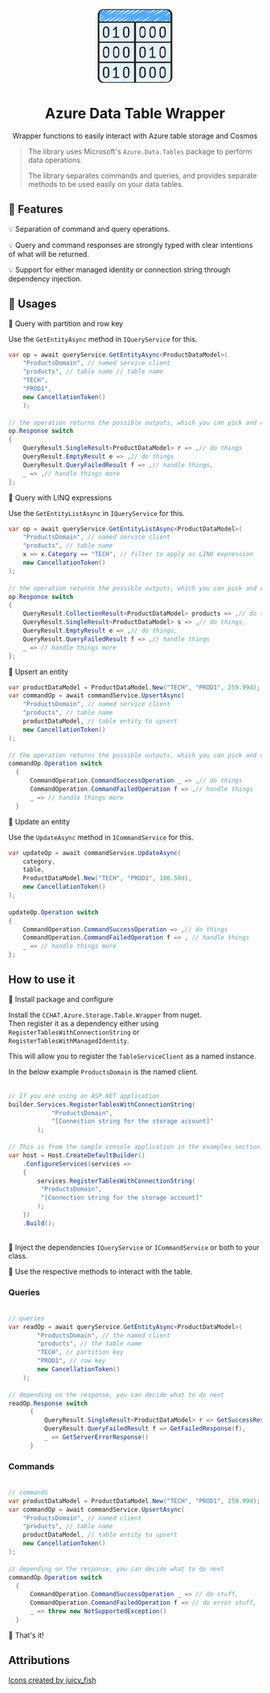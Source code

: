 ﻿<!-- markdownlint-disable MD033 MD041 -->
<div align="center">

<img src="data-table.png" alt="TypedSpark.NET" width="150px"/>

# Azure Data Table Wrapper

Wrapper functions to easily interact with Azure table storage and Cosmos

</div>

> The library uses Microsoft's `Azure.Data.Tables` package to perform data operations.</p>
> The library separates commands and queries, and provides separate methods to be used easily on your data tables.

## :tada: Features

:bulb: Separation of command and query operations.

:bulb: Query and command responses are strongly typed with clear intentions of what will be returned.

:bulb: Support for either managed identity or connection string through dependency injection.

## :tada: Usages

:high_brightness: Query with partition and row key

Use the `GetEntityAsync` method in `IQueryService` for this.
```csharp
var op = await queryService.GetEntityAsync<ProductDataModel>(
    "ProductsDomain", // named service client
    "products", // table name // table name
    "TECH",
    "PROD1",
    new CancellationToken()
    );

// the operation returns the possible outputs, which you can pick and choose to operate on.
op.Response switch
{
    QueryResult.SingleResult<ProductDataModel> r => ,// do things
    QueryResult.EmptyResult e => ,// do things        
    QueryResult.QueryFailedResult f => ,// handle things,
    _ => ,// handle things more
};
```

:high_brightness: Query with LINQ expressions

Use the `GetEntityListAsync` in `IQueryService` for this.

```csharp
var op = await queryService.GetEntityListAsync<ProductDataModel>(
    "ProductsDomain", // named service client
    "products", // table name
    x => x.Category == "TECH", // filter to apply as LINQ expression
    new CancellationToken()
);

// the operation returns the possible outputs, which you can pick and choose to operate on.
op.Response switch
{
    QueryResult.CollectionResult<ProductDataModel> products => ,// do things,
    QueryResult.SingleResult<ProductDataModel> s => ,// do things,
    QueryResult.EmptyResult e => ,// do things,             
    QueryResult.QueryFailedResult f => ,// handle things
    _ => // handle things more
};
```

:high_brightness: Upsert an entity

```csharp
var productDataModel = ProductDataModel.New("TECH", "PROD1", 259.99d);
var commandOp = await commandService.UpsertAsync(
    "ProductsDomain", // named service client
    "products", // table name
    productDataModel, // table entity to upsert
    new CancellationToken()
);

// the operation returns the possible outputs, which you can pick and choose to operate on.
commandOp.Operation switch
  {
      CommandOperation.CommandSuccessOperation _ => ,// do things
      CommandOperation.CommandFailedOperation f => ,// handle things
      _ => // handle things more
  }
```

:high_brightness: Update an entity

Use the `UpdateAsync` method in `ICommandService` for this.

```csharp
var updateOp = await commandService.UpdateAsync(
    category,
    table,
    ProductDataModel.New("TECH", "PROD1", 100.50d),
    new CancellationToken()
);

updateOp.Operation switch
{
    CommandOperation.CommandSuccessOperation => ,// do things
    CommandOperation.CommandFailedOperation f => , // handle things
    _ => // handle things more
};
```
## How to use it

:high_brightness: Install package and configure

Install the `CCHAT.Azure.Storage.Table.Wrapper` from nuget. </br>
Then register it as a dependency either using `RegisterTablesWithConnectionString` or `RegisterTablesWithManagedIdentity`. </p>

This will allow you to register the `TableServiceClient` as a named instance. </p>
In the below example `ProductsDomain` is the named client.

```csharp

// If you are using an ASP.NET application
builder.Services.RegisterTablesWithConnectionString(
            "ProductsDomain",
            "[Connection string for the storage account]"
        );

// This is from the sample console application in the examples section.
var host = Host.CreateDefaultBuilder()
    .ConfigureServices(services =>
    {
        services.RegisterTablesWithConnectionString(
         "ProductsDomain",
         "[Connection string for the storage account]"
        );
    })
    .Build();
    
```

:high_brightness: Inject the dependencies `IQueryService` or `ICommandService` or both to your class.

:high_brightness: Use the respective methods to interact with the table.

### Queries

```csharp

// queries
var readOp = await queryService.GetEntityAsync<ProductDataModel>(
        "ProductsDomain", // the named client
        "products", // the table name
        "TECH", // partition key
        "PROD1", // row key
        new CancellationToken()
    );

// depending on the response, you can decide what to do next
readOp.Response switch
      {
          QueryResult.SingleResult<ProductDataModel> r => GetSuccessResponse(r),
          QueryResult.QueryFailedResult f => GetFailedResponse(f),
          _ => GetServerErrorResponse()
      }

```

### Commands

```csharp

// commands
var productDataModel = ProductDataModel.New("TECH", "PROD1", 259.99d);
var commandOp = await commandService.UpsertAsync(
    "ProductsDomain", // named client
    "products", // table name
    productDataModel, // table entity to upsert
    new CancellationToken()
);

// depending on the response, you can decide what to do next
commandOp.Operation switch
  {
      CommandOperation.CommandSuccessOperation _ => // do stuff,
      CommandOperation.CommandFailedOperation f => // do error stuff,
      _ => throw new NotSupportedException()
  }

```

:high_brightness: That's it!

## Attributions

[Icons created by juicy_fish](https://www.flaticon.com/free-icon/data-table_3575798)


